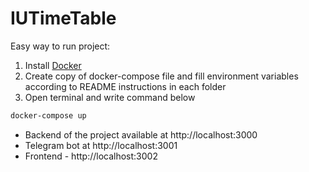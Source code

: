 # IUTimeTable

Easy way to run project:

1. Install [Docker](https://www.docker.com/get-started)
2. Create copy of docker-compose file and fill environment variables according to README instructions in each folder
3. Open terminal and write command below

```bash
docker-compose up
```

- Backend of the project available at http://localhost:3000
- Telegram bot at http://localhost:3001
- Frontend - http://localhost:3002
